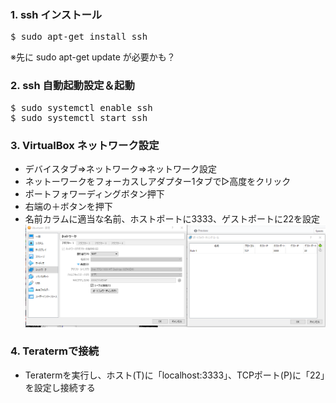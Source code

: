 ### 1. ssh インストール
<pre>
$ sudo apt-get install ssh
</pre>

※先に sudo apt-get update が必要かも？

### 2. ssh 自動起動設定＆起動
<pre>
$ sudo systemctl enable ssh
$ sudo systemctl start ssh
</pre>

### 3. VirtualBox ネットワーク設定
* デバイスタブ⇒ネットワーク⇒ネットワーク設定<br/>
* ネットーワークをフォーカスしアダプター1タブで▷高度をクリック<br/>
* ポートフォワーディングボタン押下<br/>
* 右端の＋ボタンを押下<br/>
* 名前カラムに適当な名前、ホストポートに3333、ゲストポートに22を設定<br/>
![ネットワーク設定](ubuntu_network.png)


### 4. Teratermで接続
* Teratermを実行し、ホスト(T)に「localhost:3333」、TCPポート(P)に「22」を設定し接続する
